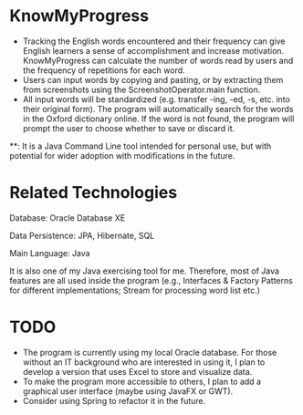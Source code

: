 # KnowMyProgress

* Tracking the English words encountered and their frequency can give English learners a sense of accomplishment and increase motivation. 
KnowMyProgress can calculate the number of words read by users and the frequency of repetitions for each word.
* Users can input words by copying and pasting, or by extracting them from screenshots using the ScreenshotOperator.main function.
* All input words will be standardized (e.g. transfer -ing, -ed, -s, etc. into their original form). 
The program will automatically search for the words in the Oxford dictionary online. 
If the word is not found, the program will prompt the user to choose whether to save or discard it.


**: It is a Java Command Line tool intended for personal use, but with potential for wider adoption with modifications in the future. 

# Related Technologies
Database: Oracle Database XE

Data Persistence: JPA, Hibernate, SQL

Main Language: Java

It is also one of my Java exercising tool for me. Therefore, most of Java features are all used inside the program 
(e.g., Interfaces & Factory Patterns for different implementations; Stream for processing word list etc.)

# TODO
* The program is currently using my local Oracle database. For those without an IT background who are interested in using it, I plan to develop a version that uses Excel to store and visualize data.
* To make the program more accessible to others, I plan to add a graphical user interface (maybe using JavaFX or GWT).
* Consider using Spring to refactor it in the future.

